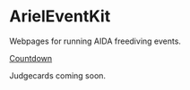 # ArielEventKit
Webpages for running AIDA freediving events.

[Countdown](./start.html)

Judgecards coming soon.
